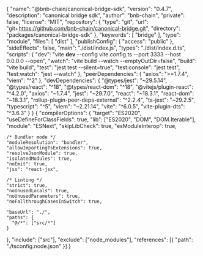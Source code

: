 {
  "name": "@bnb-chain/canonical-bridge-sdk",
  "version": "0.4.7",
  "description": "canonical bridge sdk",
  "author": "bnb-chain",
  "private": false,
  "license": "MIT",
  "repository": {
    "type": "git",
    "url": "git+https://github.com/bnb-chain/canonical-bridge.git",
    "directory": "packages/canonical-bridge-sdk"
  },
  "keywords": [
    "bridge"
  ],
  "type": "module",
  "files": [
    "dist"
  ],
  "publishConfig": {
    "access": "public"
  },
  "sideEffects": false,
  "main": "./dist/index.js",
  "types": "./dist/index.d.ts",
  "scripts": {
    "dev": "vite __dev__ --config vite.config.ts --port 3333 --host 0.0.0.0 --open",
    "watch": "vite build --watch --emptyOutDir=false",
    "build": "vite build",
    "test": "jest test --silent=true",
    "test:console": "jest test",
    "test:watch": "jest --watch"
  },
  "peerDependencies": {
    "axios": ">=1.7.4",
    "viem": "^2"
  },
  "devDependencies": {
    "@types/jest": "~29.5.14",
    "@types/react": "^18",
    "@types/react-dom": "^18",
    "@vitejs/plugin-react": "^4.2.0",
    "axios": "~1.7.4",
    "jest": "~29.7.0",
    "react": "~18.3.1",
    "react-dom": "~18.3.1",
    "rollup-plugin-peer-deps-external": "^2.2.4",
    "ts-jest": "~29.2.5",
    "typescript": "^5",
    "viem": "~2.21.14",
    "vite": "^6.0.5",
    "vite-plugin-dts": "^3.6.3"
  }
}
{
  "compilerOptions": {
    "target": "ES2020",
    "useDefineForClassFields": true,
    "lib": ["ES2020", "DOM", "DOM.Iterable"],
    "module": "ESNext",
    "skipLibCheck": true,
    "esModuleInterop": true,

    /* Bundler mode */
    "moduleResolution": "bundler",
    "allowImportingTsExtensions": true,
    "resolveJsonModule": true,
    "isolatedModules": true,
    "noEmit": true,
    "jsx": "react-jsx",

    /* Linting */
    "strict": true,
    "noUnusedLocals": true,
    "noUnusedParameters": true,
    "noFallthroughCasesInSwitch": true,

    "baseUrl": "./",
    "paths": {
      "@/*": ["src/*"]
    }
  },
  "include": ["src"],
  "exclude": ["node_modules"],
  "references": [{ "path": "./tsconfig.node.json" }]
}
